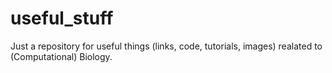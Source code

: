 # useful_stuff
Just a repository for useful things (links, code, tutorials, images)  realated to (Computational) Biology.
